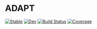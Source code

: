 # ADAPT

[![Stable](https://img.shields.io/badge/docs-stable-blue.svg)](https://kmsherbertvt.github.io/ADAPT.jl/stable/)
[![Dev](https://img.shields.io/badge/docs-dev-blue.svg)](https://kmsherbertvt.github.io/ADAPT.jl/dev/)
[![Build Status](https://github.com/kmsherbertvt/ADAPT.jl/actions/workflows/CI.yml/badge.svg?branch=main)](https://github.com/kmsherbertvt/ADAPT.jl/actions/workflows/CI.yml?query=branch%3Amain)
[![Coverage](https://codecov.io/gh/kmsherbertvt/ADAPT.jl/branch/main/graph/badge.svg)](https://codecov.io/gh/kmsherbertvt/ADAPT.jl)
